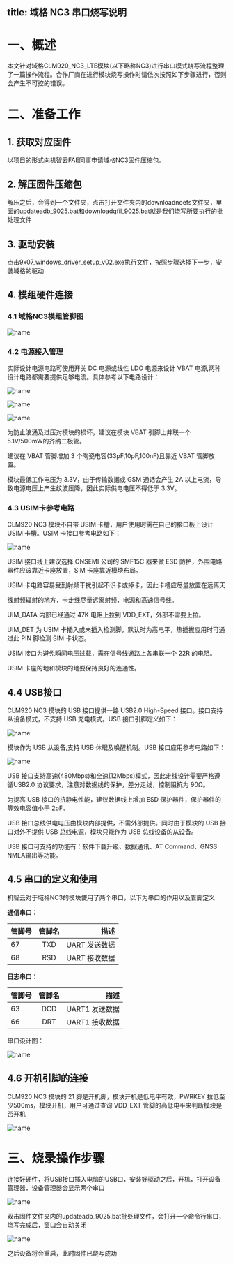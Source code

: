 title: 域格 NC3 串口烧写说明
---

# 一、概述

本文针对域格CLM920_NC3_LTE模块(以下略称NC3)进行串口模式烧写流程整理了一篇操作流程。合作厂商在进行模块烧写操作时请依次按照如下步骤进行，否则会产生不可控的错误。

# 二、准备工作

## 1. 获取对应固件

以项目的形式向机智云FAE同事申请域格NC3固件压缩包。

## 2. 解压固件压缩包

解压之后，会得到一个文件夹，点击打开文件夹内的downloadnoefs文件夹，里面的updateadb_9025.bat和downloadqfil_9025.bat就是我们烧写所要执行的批处理文件

## 3. 驱动安装

点击9x07_windows_driver_setup_v02.exe执行文件，按照步骤选择下一步，安装域格的驱动

## 4. 模组硬件连接

### 4.1 域格NC3模组管脚图

![name](/assets/zh-cn/deviceDev/debug/NC3/NC_uart_1.png)

### 4.2 电源接入管理

实际设计电源电路可使用开关 DC 电源或线性 LDO 电源来设计 VBAT 电源,两种设计电路都需要提供足够电流。具体参考以下电路设计：

![name](/assets/zh-cn/deviceDev/debug/NC3/NC_uart_2.png)

![name](/assets/zh-cn/deviceDev/debug/NC3/NC_uart_3.png)

![name](/assets/zh-cn/deviceDev/debug/NC3/NC_uart_4.png)

为防止浪涌及过压对模块的损坏，建议在模块 VBAT 引脚上并联一个 5.1V/500mW的齐纳二极管。

建议在 VBAT 管脚增加 3 个陶瓷电容(33pF,10pF,100nF)且靠近 VBAT 管脚放置。

模块最低工作电压为 3.3V，由于传输数据或 GSM 通话会产生 2A 以上电流，导致电源电压上产生纹波压降，因此实际供电电压不得低于 3.3V。

### 4.3 USIM卡参考电路

CLM920 NC3 模块不自带 USIM 卡槽，用户使用时需在自己的接口板上设计 USIM 卡槽。USIM 卡接口参考电路如下：

![name](/assets/zh-cn/deviceDev/debug/NC3/NC_uart_5.png)

USIM 接口线上建议选择 ONSEMI 公司的 SMF15C 器来做 ESD 防护，外围电路器件应该靠近卡座放置，SIM 卡座靠近模块布局。

USIM 卡电路容易受到射频干扰引起不识卡或掉卡，因此卡槽应尽量放置在远离天

线射频辐射的地方，卡走线尽量远离射频，电源和高速信号线。

UIM_DATA 内部已经通过 47K 电阻上拉到 VDD_EXT，外部不需要上拉。

UIM_DET 为 USIM 卡插入或未插入检测脚，默认时为高电平，热插拔应用时可通过此 PIN 脚检测 SIM 卡状态。

USIM 接口为避免瞬间电压过载，需在信号线通路上各串联一个 22R 的电阻。

USIM 卡座的地和模块的地要保持良好的连通性。

## 4.4 USB接口

CLM920 NC3 模块的 USB 接口提供一路 USB2.0 High-Speed 接口。接口支持从设备模式，不支持 USB 充电模式。USB 接口引脚定义如下：

![name](/assets/zh-cn/deviceDev/debug/NC3/NC_uart_6.png)

模块作为 USB 从设备,支持 USB 休眠及唤醒机制。USB 接口应用参考电路如下：

![name](/assets/zh-cn/deviceDev/debug/NC3/NC_uart_7.png)

USB 接口支持高速(480Mbps)和全速(12Mbps)模式，因此走线设计需要严格遵循USB2.0 协议要求，注意对数据线的保护，差分走线，控制阻抗为 90Ω。

为提高 USB 接口的抗静电性能，建议数据线上增加 ESD 保护器件，保护器件的等效电容值小于 2pF。

USB 接口总线供电电压由模块内部提供，不需外部提供。同时由于模块的 USB 接口对外不提供 USB 总线电源，模块只能作为 USB 总线设备的从设备。

USB 接口可支持的功能有：软件下载升级、数据通讯、AT Command、GNSS NMEA输出等功能。

## 4.5 串口的定义和使用

机智云对于域格NC3的模块使用了两个串口，以下为串口的作用以及管脚定义

**通信串口：**

| 管脚号 | 管脚名 | 描述 |
| - | :-: | -: | 
| 67 | TXD | UART 发送数据 |
| 68 | RSD | UART 接收数据 |

**日志串口：**

| 管脚号 | 管脚名 | 描述 |
| - | :-: | -: | 
| 63 | DCD | UART1 发送数据 |
| 66 | DRT | UART1 接收数据 |

串口设计图：

![name](/assets/zh-cn/deviceDev/debug/NC3/NC_uart_8.png)

## 4.6 开机引脚的连接

CLM920 NC3 模块的 21 脚是开机脚，模块开机是低电平有效，PWRKEY 拉低至少500ms，模块开机，用户可通过查询 VDD_EXT 管脚的高低电平来判断模块是否开机

![name](/assets/zh-cn/deviceDev/debug/NC3/NC_uart_9.png)

# 三、烧录操作步骤

连接好硬件，将USB接口插入电脑的USB口，安装好驱动之后，开机，打开设备管理器，设备管理器会显示两个串口

![name](/assets/zh-cn/deviceDev/debug/NC3/NC_uart_10.png)

双击固件文件夹内的updateadb_9025.bat批处理文件，会打开一个命令行串口，烧写完成后，窗口会自动关闭

![name](/assets/zh-cn/deviceDev/debug/NC3/NC_uart_11.png)

之后设备将会重启，此时固件已烧写成功
